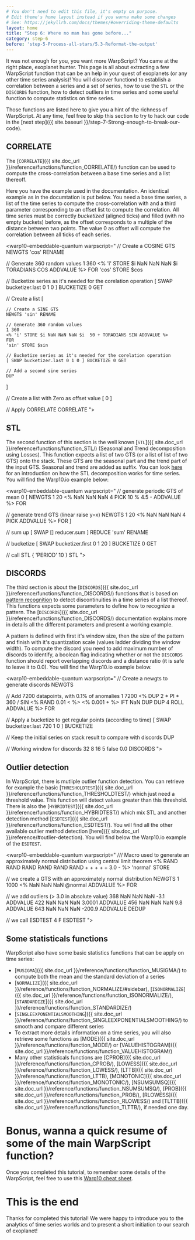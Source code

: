 ```yaml
---
# You don't need to edit this file, it's empty on purpose.
# Edit theme's home layout instead if you wanna make some changes
# See: https://jekyllrb.com/docs/themes/#overriding-theme-defaults
layout: home
title: "Step 6: Where no man has gone before..."
category: step-6
before: 'step-5-Process-all-stars/5.3-Reformat-the-output'
---
```


It was not enough for you, you want more WarpScript? You came at the right place, exoplanet hunter. This page is all about extracting a few WarpScript function that can be an help in your quest of exoplanets (or any other time series analysis)! You will discover functiond to establish a correlation between a series and a set of series, how to use the `STL` or the `DISCORDS` function, how to detect outliers in time series and some useful function to compute statistics on time series. 

Those functions are listed here to give you a hint of the richness of WarpScript. At any time, feel free to skip this section to try to hack our code in the [next step]({{ site.baseurl }}/step-7-Strong-enough-to-break-our-code).

## CORRELATE

The [`CORRELATE`]({{ site.doc_url }}/reference/functions/function_CORRELATE/) function can be used to compute the cross-correlation between a base time series and a list thereoff. 

Here you have the example used in the documentation. An identical example as in the documtation is put below. You need a base time series, a list of the time series to compute the cross-correlation with and a third parameter corresponding to an offset list to compute the correlation. All time series must be correctly *bucketized* (aligned ticks) and filled (with no empty buckets) before, as the offset corresponds to a multiple of the distance between two points. The value 0 as offset will compute the correlation between all ticks of each series.

<warp10-embeddable-quantum warpscript="
// Create a COSINE GTS
NEWGTS 'cos' RENAME

// Generate 360 random values
1 360
<% 'i' STORE $i NaN NaN NaN $i TORADIANS COS ADDVALUE %>
FOR
'cos' STORE $cos

// Bucketize series as it's needed for the corelation operation
[ SWAP bucketizer.last 0 1 0 ] BUCKETIZE 0 GET

// Create a list
[

    // Create a SINE GTS
    NEWGTS 'sin' RENAME
    
    // Generate 360 random values
    1 360
    <% 'i' STORE $i NaN NaN NaN $i  50 + TORADIANS SIN ADDVALUE %>
    FOR
    'sin' STORE $sin
    
    // Bucketize series as it's needed for the corelation operation
    [ SWAP bucketizer.last 0 1 0 ] BUCKETIZE 0 GET

	// Add a second sine series
	DUP
]

// Create a list with Zero as offset value 
[ 0 ]

// Apply CORRELATE
CORRELATE
">
</warp10-embeddable-quantum>

## STL

The second function of this section is the well known [`STL`]({{ site.doc_url }}/reference/functions/function_STL/) (Seasonal and Trend decomposition using Losses). This function expects a list of two GTS (or a list of list of two GTS) onto the stack. These GTS are the seasonal part and the trend part of the input GTS. Seasonal and trend are added as suffix. You can look [here](https://www.otexts.org/fpp/6/5) for an introduction on how the STL decomposition works for time series. You will find the Warp10.io example below:

<warp10-embeddable-quantum warpscript="
// generate periodic GTS of mean 0
[ NEWGTS 1 20 <% NaN NaN NaN 4 PICK 10 % 4.5 - ADDVALUE %> FOR

// generate trend GTS (linear raise y=x)
NEWGTS 1 20 <% NaN NaN NaN 4 PICK ADDVALUE %> FOR ]

// sum up
[ SWAP [] reducer.sum ] REDUCE 'sum' RENAME

// bucketize
[ SWAP bucketizer.first 0 1 20 ] BUCKETIZE 0 GET

// call STL
{ 'PERIOD' 10 } STL
">
</warp10-embeddable-quantum>

## DISCORDS

The third section is about the [`DISCORDS`]({{ site.doc_url }}/reference/functions/function_DISCORDS/) functions that is based on [pattern recognition](https://en.wikipedia.org/wiki/Pattern_recognition) to detect discontinuities in a time series of a list thereof. This functions expects some parameters to define how to recognize a pattern. The [`DISCORDS`]({{ site.doc_url }}/reference/functions/function_DISCORDS/) documentation explains more in details all the different parameters and present a working example. 

A pattern is defined with first it's window size, then the size of the pattern and finish with it's quantization scale (values ladder dividing the window width). To compute the discord you need to add maximum number of discords to identify, a boolean flag indicating whether or not the `DISCORDS` function should report overlapping discords and a distance ratio (it is safe to leave it to 0.0). You will find the Warp10.io example below.

<warp10-embeddable-quantum warpscript="
// Create a newgts to generate discords
NEWGTS

// Add 7200 datapoints, with 0.1% of anomalies
1 7200
<% 
	DUP 2 * PI * 360 / SIN <% RAND 0.01 < %> <% 0.001 + %> IFT NaN DUP DUP 4 ROLL ADDVALUE 
%> 
FOR

// Apply a bucketize to get regular points (according to time)
[ SWAP bucketizer.last 720 1 0 ] BUCKETIZE

// Keep the initial series on stack result to compare with discords
DUP

// Working window for discords
32 8 16 5 false 0.0 DISCORDS
">
</warp10-embeddable-quantum>

## Outlier detection

In WarpScript, there is mutliple outlier function detection. You can retrieve for example the basic [`THRESHOLDTEST`]({{ site.doc_url }}/reference/functions/function_THRESHOLDTEST/) which just need a threshold value. This function will detect values greater than this threshold. There is also the [`HYBRIDTEST`]({{ site.doc_url }}/reference/functions/function_HYBRIDTEST/) which mix STL and another detection method [`ESDTEST`]({{ site.doc_url }}/reference/functions/function_ESDTEST/). You will find all the other available outlier method detection [here]({{ site.doc_url }}/reference/#outlier-detection). You will find below the Warp10.io example of the `ESDTEST`.

<warp10-embeddable-quantum warpscript="
/// Macro used to generate an approximately normal distribution using central limit theorem
<% RAND RAND RAND RAND RAND RAND + + + + + 3.0 - %> 'normal' STORE

// we create a GTS with an approximately normal distribution
NEWGTS 1 1000 <% NaN NaN NaN @normal ADDVALUE %> FOR

// we add outliers (> 3.0 in absolute value)
368 NaN NaN NaN -3.1 ADDVALUE
422 NaN NaN NaN 3.0001 ADDVALUE
456 NaN NaN NaN 9.8 ADDVALUE
643 NaN NaN NaN -200.9 ADDVALUE
DEDUP

// we call ESDTEST
4 F ESDTEST
">
</warp10-embeddable-quantum>

## Some statisticals functions

WarpScript also have some basic statistics functions that can be apply on time series:

- [`MUSIGMA`]({{ site.doc_url }}/reference/functions/function_MUSIGMA/) to compute both the mean and the standard deviation of a series
- [`NORMALIZE`]({{ site.doc_url }}/reference/functions/function_NORMALIZE/#sidebar), [`ISONORMALIZE`]({{ site.doc_url }}/reference/functions/function_ISONORMALIZE/), [`STANDARDIZE`]({{ site.doc_url }}/reference/functions/function_STANDARDIZE/)
- [`SINGLEEXPONENTIALSMOOTHING`]({{ site.doc_url }}/reference/functions/function_SINGLEEXPONENTIALSMOOTHING/) to smooth and compare different series
- To extract more details information on a time series, you will also retrieve some functions as [MODE]({{ site.doc_url }}/reference/functions/function_MODE/) or [VALUEHISTOGRAM]({{ site.doc_url }}/reference/functions/function_VALUEHISTOGRAM/)
- Many other statisticals functions are [CPROB]({{ site.doc_url }}/reference/functions/function_CPROB/), [LOWESS]({{ site.doc_url }}/reference/functions/function_LOWESS/), [LTTB]({{ site.doc_url }}/reference/functions/function_LTTB), [MONOTONIC]({{ site.doc_url }}/reference/functions/function_MONOTONIC/), [NSUMSUMSQ]({{ site.doc_url }}/reference/functions/function_NSUMSUMSQ/), [PROB]({{ site.doc_url }}/reference/functions/function_PROB/), [RLOWESS]({{ site.doc_url }}/reference/functions/function_RLOWESS/) and [TLTTB]({{ site.doc_url }}/reference/functions/function_TLTTB/), if needed one day.

# Bonus, wanna a quick resume of some of the main WarpScript function?

Once you completed this tutorial, to remember some details of the WarpScript, feel free to use this [Warp10 cheat sheet](https://groupe-sii.github.io/cheat-sheets/warp10/index.html).

# This is the end

Thanks for completed this tutorial! We were happy to introduce you to the analytics of time series worlds and to present a short initiation to our search of exoplanet! 